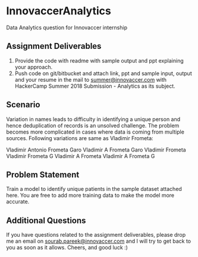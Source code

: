 # InnovaccerAnalytics
Data Analytics question for Innovaccer internship 

## Assignment Deliverables

1. Provide the code with readme with sample output and ppt explaining your approach.
2. Push code on git/bitbucket and attach link, ppt and sample input, output and your
resume in the mail to summer@innovaccer.com with HackerCamp Summer 2018
Submission - Analytics​ as its subject.

## Scenario

Variation in names leads to difficulty in identifying a unique person and hence deduplication
of records is an unsolved challenge. The problem becomes more complicated in cases where
data is coming from multiple sources. Following variations are same as Vladimir Frometa:

Vladimir Antonio Frometa Garo
Vladimir A Frometa Garo
Vladimir Frometa
Vladimir Frometa G
Vladimir A Frometa
Vladimir A Frometa G

## Problem Statement

Train a model to identify unique patients in the sample dataset attached here. You are free to
add more training data to make the model more accurate.

## Additional Questions

If you have questions related to the assignment deliverables, please drop me an email on
sourab.pareek@innovaccer.com and I will try to get back to you as soon as it allows.
Cheers, and good luck :)
